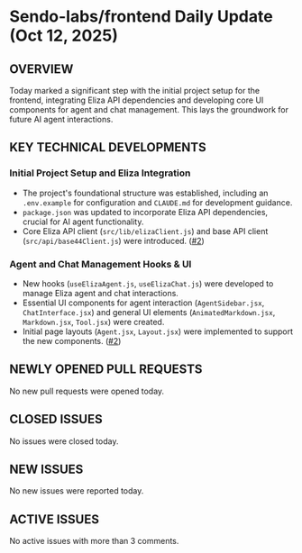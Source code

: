 # Sendo-labs/frontend Daily Update (Oct 12, 2025)
## OVERVIEW 
Today marked a significant step with the initial project setup for the frontend, integrating Eliza API dependencies and developing core UI components for agent and chat management. This lays the groundwork for future AI agent interactions.

## KEY TECHNICAL DEVELOPMENTS

### Initial Project Setup and Eliza Integration
- The project's foundational structure was established, including an `.env.example` for configuration and `CLAUDE.md` for development guidance.
- `package.json` was updated to incorporate Eliza API dependencies, crucial for AI agent functionality.
- Core Eliza API client (`src/lib/elizaClient.js`) and base API client (`src/api/base44Client.js`) were introduced. ([#2](https://github.com/Sendo-labs/frontend/pull/2))

### Agent and Chat Management Hooks & UI
- New hooks (`useElizaAgent.js`, `useElizaChat.js`) were developed to manage Eliza agent and chat interactions.
- Essential UI components for agent interaction (`AgentSidebar.jsx`, `ChatInterface.jsx`) and general UI elements (`AnimatedMarkdown.jsx`, `Markdown.jsx`, `Tool.jsx`) were created.
- Initial page layouts (`Agent.jsx`, `Layout.jsx`) were implemented to support the new components. ([#2](https://github.com/Sendo-labs/frontend/pull/2))

## NEWLY OPENED PULL REQUESTS
No new pull requests were opened today.

## CLOSED ISSUES
No issues were closed today.

## NEW ISSUES
No new issues were reported today.

## ACTIVE ISSUES
No active issues with more than 3 comments.